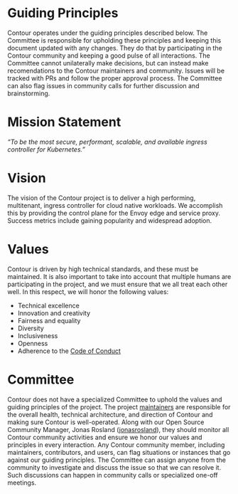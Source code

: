 # Guiding Principles

Contour operates under the guiding principles described below. The Committee is responsible for upholding these principles and keeping this document updated with any changes. They do that by participating in the Contour community and keeping a good pulse of all interactions. The Committee cannot unilaterally make decisions, but can instead make recomendations to the Contour maintainers and community. Issues will be tracked with PRs and follow the proper approval process. The Committee can also flag issues in community calls for further discussion and brainstorming. 

# Mission Statement

*“To be the most secure, performant, scalable, and available ingress controller for Kubernetes.”*

# Vision

The vision of the Contour project is to deliver a high performing, multitenant, ingress controller for cloud native workloads. We accomplish this by providing the control plane for the Envoy edge and service proxy.​ Success metrics include gaining popularity and widespread adoption.

# Values

Contour is driven by high technical standards, and these must be maintained. It is also important to take into account that multiple humans are participating in the project, and we must ensure that we all treat each other well. In this respect, we will honor the following values:

* Technical excellence
* Innovation and creativity
* Fairness and equality
* Diversity
* Inclusiveness
* Openness
* Adherence to the [Code of Conduct](https://github.com/projectcontour/contour/blob/master/CODE_OF_CONDUCT.md)

# Committee

Contour does not have a specialized Committee to uphold the values and guiding principles of the project. The project [maintainers](https://github.com/ProjectContour/community/blob/master/MAINTAINERS.md) are responsible for the overall health, technical architecture, and direction of Contour and making sure Contour is well-operated. Along with our Open Source Community Manager, Jonas Rosland ([jonasrosland](https://github.com/jonasrosland)), they should monitor all Contour community activities and ensure we honor our values and principles in every interaction. Any Contour community member, including maintainers, contributors, and users, can flag situations or instances that go against our guiding principles. The Committee can assign anyone from the community to investigate and discuss the issue so that we can resolve it. Such discussions can happen in community calls or specialized one-off meetings.
